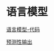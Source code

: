 # 语言模型

[语言模型-代码](%E8%AF%AD%E8%A8%80%E6%A8%A1%E5%9E%8B/%E8%AF%AD%E8%A8%80%E6%A8%A1%E5%9E%8B-%E4%BB%A3%E7%A0%81.md)

[预测性输出](%E8%AF%AD%E8%A8%80%E6%A8%A1%E5%9E%8B/%E9%A2%84%E6%B5%8B%E6%80%A7%E8%BE%93%E5%87%BA.md)